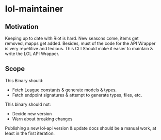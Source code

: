 # lol-maintainer

## Motivation

Keeping up to date with Riot is hard. New seasons come, items get removed, mapps get added. Besides,
must of the code for the API Wrapper is very repetitive and tedious. This CLI Should make it easier
to maintain & write the LOL API Wrapper.

## Scope

This Binary should:

- Fetch League constants & generate models & types.
- Fetch endpoint signatures & attempt to generate types, files, etc.

This binary should not:

- Decide new version
- Warn about breaking changes

Publishing a new lol-api version & update docs should be a manual work, at least in the first
iteration.
